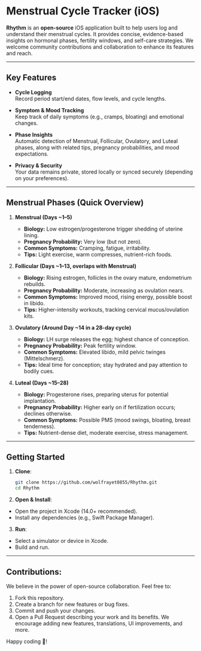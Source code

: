 # Menstrual Cycle Tracker (iOS)

**Rhythm** is an **open-source** iOS application built to help users log and understand their menstrual cycles. It provides concise, evidence-based insights on hormonal phases, fertility windows, and self-care strategies. We welcome community contributions and collaboration to enhance its features and reach.

---

## Key Features

- **Cycle Logging**  
  Record period start/end dates, flow levels, and cycle lengths.

- **Symptom & Mood Tracking**  
  Keep track of daily symptoms (e.g., cramps, bloating) and emotional changes.

- **Phase Insights**  
  Automatic detection of Menstrual, Follicular, Ovulatory, and Luteal phases, along with related tips, pregnancy probabilities, and mood expectations.

- **Privacy & Security**  
  Your data remains private, stored locally or synced securely (depending on your preferences).

---

## Menstrual Phases (Quick Overview)

1. **Menstrual (Days ~1–5)**  
   - **Biology:** Low estrogen/progesterone trigger shedding of uterine lining.  
   - **Pregnancy Probability:** Very low (but not zero).  
   - **Common Symptoms:** Cramping, fatigue, irritability.  
   - **Tips:** Light exercise, warm compresses, nutrient-rich foods.

2. **Follicular (Days ~1–13, overlaps with Menstrual)**
   - **Biology:** Rising estrogen, follicles in the ovary mature, endometrium rebuilds.  
   - **Pregnancy Probability:** Moderate, increasing as ovulation nears.  
   - **Common Symptoms:** Improved mood, rising energy, possible boost in libido.  
   - **Tips:** Higher-intensity workouts, tracking cervical mucus/ovulation kits.

3. **Ovulatory (Around Day ~14 in a 28-day cycle)**
   - **Biology:** LH surge releases the egg; highest chance of conception.  
   - **Pregnancy Probability:** Peak fertility window.  
   - **Common Symptoms:** Elevated libido, mild pelvic twinges (Mittelschmerz).  
   - **Tips:** Ideal time for conception; stay hydrated and pay attention to bodily cues.

4. **Luteal (Days ~15–28)**
   - **Biology:** Progesterone rises, preparing uterus for potential implantation.  
   - **Pregnancy Probability:** Higher early on if fertilization occurs; declines otherwise.  
   - **Common Symptoms:** Possible PMS (mood swings, bloating, breast tenderness).  
   - **Tips:** Nutrient-dense diet, moderate exercise, stress management.

---
## Getting Started

1. **Clone**:  
   ```bash
   git clone https://github.com/wolfrayet0855/Rhythm.git
   cd Rhythm

2. **Open & Install**:
- Open the project in Xcode (14.0+ recommended).
- Install any dependencies (e.g., Swift Package Manager).

3. **Run**:
- Select a simulator or device in Xcode.
- Build and run.

---
## Contributions:

We believe in the power of open-source collaboration. Feel free to:

1. Fork this repository.
2. Create a branch for new features or bug fixes.
3. Commit and push your changes.
4. Open a Pull Request describing your work and its benefits.
We encourage adding new features, translations, UI improvements, and more.

Happy coding 🚀!
